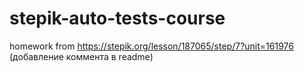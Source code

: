 # stepik-auto-tests-course
homework from https://stepik.org/lesson/187065/step/7?unit=161976 (добавление коммента в readme)
